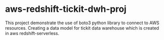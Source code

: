 # aws-redshift-tickit-dwh-proj
This project demonstrate the use of boto3 python library to connect to AWS resources. Creating a data model for tickit data warehouse which is created in aws redshift-serverless.
